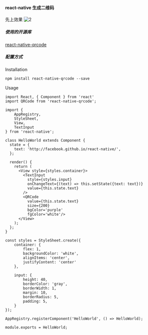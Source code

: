 
#### react-native 生成二维码 
先上效果 
![2](http://oo0vme8mf.bkt.clouddn.com/2.gif)


##### 使用的开源库

[react-native-qrcode](https://github.com/cssivision/react-native-qrcode)


##### 配置方式 

Installation

    npm install react-native-qrcode --save


Usage


    
    import React, { Component } from 'react'
    import QRCode from 'react-native-qrcode';
    
    import {
        AppRegistry,
        StyleSheet,
        View,
        TextInput
    } from 'react-native';
    
    class HelloWorld extends Component {
      state = {
        text: 'http://facebook.github.io/react-native/',
      };
    
      render() {
        return (
          <View style={styles.container}>
            <TextInput
              style={styles.input}
              onChangeText={(text) => this.setState({text: text})}
              value={this.state.text}
            />
            <QRCode
              value={this.state.text}
              size={200}
              bgColor='purple'
              fgColor='white'/>
          </View>
        );
      };
    }
    
    const styles = StyleSheet.create({
        container: {
            flex: 1,
            backgroundColor: 'white',
            alignItems: 'center',
            justifyContent: 'center'
        },
    
        input: {
            height: 40,
            borderColor: 'gray',
            borderWidth: 1,
            margin: 10,
            borderRadius: 5,
            padding: 5,
        }
    });
    
    AppRegistry.registerComponent('HelloWorld', () => HelloWorld);
    
    module.exports = HelloWorld;
    
    






